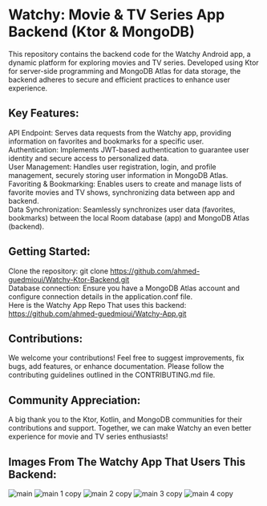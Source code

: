 # Watchy: Movie & TV Series App Backend (Ktor & MongoDB)

This repository contains the backend code for the Watchy Android app, a dynamic platform for exploring movies and TV series. Developed using Ktor for server-side programming and MongoDB Atlas for data storage, the backend adheres to secure and efficient practices to enhance user experience.



## Key Features:
API Endpoint: Serves data requests from the Watchy app, providing information on favorites and bookmarks for a specific user.<br/>
Authentication: Implements JWT-based authentication to guarantee user identity and secure access to personalized data.<br/>
User Management: Handles user registration, login, and profile management, securely storing user information in MongoDB Atlas.<br/>
Favoriting & Bookmarking: Enables users to create and manage lists of favorite movies and TV shows, synchronizing data between app and backend.<br/>
Data Synchronization: Seamlessly synchronizes user data (favorites, bookmarks) between the local Room database (app) and MongoDB Atlas (backend).<br/>



## Getting Started:
Clone the repository: git clone https://github.com/ahmed-guedmioui/Watchy-Ktor-Backend.git<br/>
Database connection: Ensure you have a MongoDB Atlas account and configure connection details in the application.conf file.<br/>
Here is the Watchy App Repo That uses this backend: https://github.com/ahmed-guedmioui/Watchy-App.git<br/>



## Contributions:
We welcome your contributions! Feel free to suggest improvements, fix bugs, add features, or enhance documentation. Please follow the contributing guidelines outlined in the CONTRIBUTING.md file.



## Community Appreciation:
A big thank you to the Ktor, Kotlin, and MongoDB communities for their contributions and support. Together, we can make Watchy an even better experience for movie and TV series enthusiasts!


## Images From The Watchy App That Users This Backend:
![main](https://github.com/ahmed-guedmioui-projects/Watchy-Backend/assets/59929234/91eb8af3-965e-4b23-aa17-903434151881)
![main 1 copy](https://github.com/ahmed-guedmioui-projects/Watchy-Backend/assets/59929234/7901d1ef-b0dc-4f03-af80-2d215dbd6a95)
![main 2 copy](https://github.com/ahmed-guedmioui-projects/Watchy-Backend/assets/59929234/b5de7a61-9155-4051-8365-a6098a0a2bda)
![main 3 copy](https://github.com/ahmed-guedmioui-projects/Watchy-Backend/assets/59929234/fc5cbee8-2c8b-49e3-ac2f-9d697cd986fc)
![main 4 copy](https://github.com/ahmed-guedmioui-projects/Watchy-Backend/assets/59929234/424d386d-2aa0-49d1-8b37-79f3c1118ee3)
